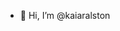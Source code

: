 - 👋 Hi, I’m @kaiaralston


<!---
kaiaralston/kaiaralston is a ✨ special ✨ repository because its `README.md` (this file) appears on your GitHub profile.
You can click the Preview link to take a look at your changes.
--->
